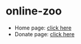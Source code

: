 # online-zoo
- Home page: [click here](https://Globyss.github.io/online-zoo/pages/main)
- Donate page: [click here](https://Globyss.github.io/online-zoo/pages/donate)
